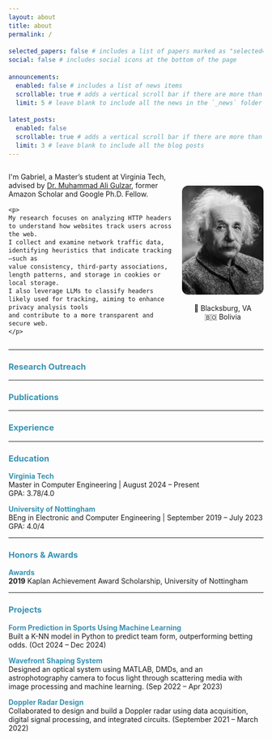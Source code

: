 ```yaml
---
layout: about
title: about
permalink: /

selected_papers: false # includes a list of papers marked as "selected={true}"
social: false # includes social icons at the bottom of the page

announcements:
  enabled: false # includes a list of news items
  scrollable: true # adds a vertical scroll bar if there are more than 3 news items
  limit: 5 # leave blank to include all the news in the `_news` folder

latest_posts:
  enabled: false
  scrollable: true # adds a vertical scroll bar if there are more than 3 new posts items
  limit: 3 # leave blank to include all the blog posts
---
```


<div style="display: flex; align-items: center; gap: 20px;">

  <!-- Left side: text -->
  <div style="flex: 2;">
    <p>
    I'm Gabriel, a Master’s student at Virginia Tech, advised by 
    <a href="https://people.cs.vt.edu/~gulzar/" target="_blank">Dr. Muhammad Ali Gulzar</a>, 
    former Amazon Scholar and Google Ph.D. Fellow.
    </p>

    <p>
    My research focuses on analyzing HTTP headers to understand how websites track users across the web. 
    I collect and examine network traffic data, identifying heuristics that indicate tracking—such as 
    value consistency, third-party associations, length patterns, and storage in cookies or local storage. 
    I also leverage LLMs to classify headers likely used for tracking, aiming to enhance privacy analysis tools 
    and contribute to a more transparent and secure web.
    </p>
  </div>

  <!-- Right side: image + info -->
  <div style="flex: 1; text-align: center;">
    <img src="/assets/img/prof_pic.jpg" alt="Gabriel" style="width:200px; border-radius:12px; margin-bottom:15px;">
    <div>📍 Blacksburg, VA</div>
    <div>🇧🇴 Bolivia</div>
  </div>

</div>

---

### <span style="color:#3792b3;">Research Outreach</span>

---

### <span style="color:#3792b3;">Publications</span>

---

### <span style="color:#3792b3;">Experience</span>

---

### <span style="color:#3792b3;">Education</span>

**<span style="color:#3792b3;">Virginia Tech</span>**  
Master in Computer Engineering | August 2024 – Present  
GPA: 3.78/4.0  

**<span style="color:#3792b3;">University of Nottingham</span>**  
BEng in Electronic and Computer Engineering | September 2019 – July 2023  
GPA: 4.0/4

---

### <span style="color:#3792b3;">Honors & Awards</span>

**<span style="color:#3792b3;">Awards</span>**  
**2019** Kaplan Achievement Award Scholarship, University of Nottingham 

---

### <span style="color:#3792b3;">Projects</span>

**<span style="color:#3792b3;">Form Prediction in Sports Using Machine Learning</span>**  
Built a K-NN model in Python to predict team form, outperforming betting odds. (Oct 2024 – Dec 2024)

**<span style="color:#3792b3;">Wavefront Shaping System</span>**  
Designed an optical system using MATLAB, DMDs, and an astrophotography camera to focus light through scattering media with image processing and machine learning. (Sep 2022 – Apr 2023)

**<span style="color:#3792b3;">Doppler Radar Design</span>**  
Collaborated to design and build a Doppler radar using data acquisition, digital signal processing, and integrated circuits.  (September 2021 – March 2022)
